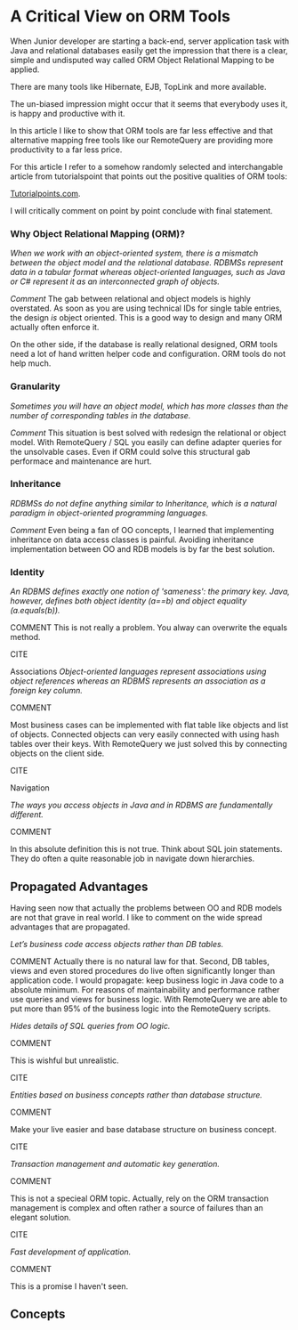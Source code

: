 

# A Critical View on ORM Tools

When Junior developer are starting a back-end, server application task with Java and relational databases easily get 
the impression that there is a clear, simple and undisputed way called ORM Object Relational Mapping to be applied.

There are many tools like Hibernate, EJB, TopLink and more available. 

The un-biased impression might occur that it seems that everybody uses it, is happy and productive with it.

In this article I like to show that ORM tools are far less effective 
and that alternative mapping free tools like our RemoteQuery are providing more productivity to a far less price.

For this article I refer to a somehow randomly selected and interchangable 
article from tutorialspoint that points out the positive qualities of ORM tools:

 [Tutorialpoints.com](https://www.tutorialspoint.com/hibernate/orm_overview.htm).

I will critically comment on point by point conclude with final statement.

### Why Object Relational Mapping (ORM)?

<cite>
When we work with an object-oriented system, there is a mismatch between the object model 
and the relational database. RDBMSs represent 
data in a tabular format whereas object-oriented languages, 
such as Java or C# represent it as an interconnected graph of objects.
</cite>


_Comment_
The gab between relational and object models is highly overstated. 
As soon as you are using technical IDs for single table entries, the design
_is_ object oriented. This is a good way to design and many ORM actually often enforce it.

On the other side, if the database is really relational designed, ORM tools need a lot of hand 
written helper code and 
configuration. ORM tools do not help much.



### Granularity

<cite>
Sometimes you will have an object model, which has more 
classes than the number of corresponding tables in the database.
</cite>

_Comment_
This situation is best solved with redesign the relational or object model.
With RemoteQuery / SQL you easily can define adapter queries for the unsolvable cases.
Even if ORM could solve this structural gab performace and maintenance are hurt.


### Inheritance

<cite>
RDBMSs do not define anything similar to Inheritance, which is a natural 
paradigm in object-oriented programming languages.
</cite>


_Comment_
Even being a fan of OO concepts, I learned that implementing inheritance on data access classes is
painful. Avoiding inheritance implementation between OO and RDB models is by far the best solution.



### Identity
<cite>
An RDBMS defines exactly one notion of 'sameness': the primary key. Java, however, 
defines both object identity (a==b) 
and object equality (a.equals(b)).
</cite>


COMMENT
This is not really a problem. You alway can overwrite the equals method.


CITE

Associations
<cite>
Object-oriented languages represent associations using object references whereas an RDBMS 
represents an association as 
a foreign key column.
</cite>


COMMENT

Most business cases can be implemented with flat table like objects and list of objects. 
Connected objects can very easily
connected with using hash tables over their keys.
With RemoteQuery we just solved this by connecting objects on the client side.

CITE

Navigation

<cite>
The ways you access objects in Java and in RDBMS are fundamentally different.
</cite>


COMMENT

In this absolute definition this is not true. Think about SQL join statements. 
They do often a quite reasonable job in navigate down 
hierarchies.


## Propagated Advantages

Having seen now that actually the problems between 
OO and RDB models are not that grave in real world. 
I like to comment on the wide spread advantages that are propagated.


<cite>
Let’s business code access objects rather than DB tables.
</cite>


COMMENT
Actually there is no natural law for that. Second, DB tables, views and even stored procedures do
live often significantly longer than application code. I would propagate: keep business logic in
Java code to a absolute minimum. For reasons of maintainability and performance rather use 
queries and views for
business logic.
With RemoteQuery we are able to put more than 95% of the business logic into the RemoteQuery scripts.


<cite>
Hides details of SQL queries from OO logic.
</cite>


COMMENT

This is wishful but unrealistic.

CITE

<cite>
Entities based on business concepts rather than database structure.
</cite>


COMMENT

Make your live easier and base database structure on business concept.

CITE

<cite>
Transaction management and automatic key generation.
</cite>


COMMENT

This is not a specieal ORM topic. Actually, rely on the ORM transaction management is 
complex and often rather a source of failures than an elegant solution.

CITE

<cite>
Fast development of application.
</cite>


COMMENT

This is a promise I haven't seen.


## Concepts



